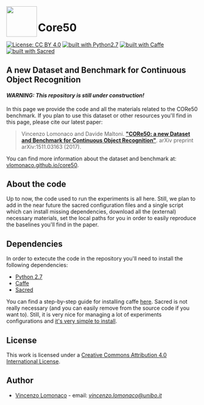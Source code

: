 <img src="http://i.imgur.com/2UyfKHs.png?1" width="80" align="left">

# Core50 

[![License: CC BY 4.0](https://img.shields.io/badge/License-CC%20BY%204.0-lightgrey.svg)](http://creativecommons.org/licenses/by/4.0/)
[![built with Python2.7](https://img.shields.io/badge/build%20with-python2.7-red.svg)](https://www.python.org/)
[![built with Caffe](https://img.shields.io/badge/build%20with-caffe-brightgreen.svg)](http://caffe.berkeleyvision.org/)
[![built with Sacred](https://img.shields.io/badge/build%20with-sacred-yellow.svg)](https://github.com/IDSIA/sacred)

## A new Dataset and Benchmark for Continuous Object Recognition

#### *WARNING: This repository is still under construction!*

In this page we provide the code and all the materials related to the CORe50 
benchmark. If you plan to use this dataset or other resources you'll find in this page, please cite our latest paper: 

>  Vincenzo Lomonaco and Davide Maltoni. **["CORe50: a new Dataset and Benchmark for Continuous Object Recognition"](https://arxiv.org/abs/1705.03550)**. arXiv preprint arXiv:1511.03163 (2017). 

You can find more information about the dataset and benchmark at: 
[vlomonaco.github.io/core50](http://vlomonaco.github.io/core50).


## About the code

Up to now, the code used to run the experiments is all here. Still, we plan to
add in the near future the sacred configuration files and a single script which
can install missing dependencies, download all the (external) necessary 
materials, set the local paths for you in order to easily reproduce the baselines
you'll find in the paper. 

## Dependencies

In order to extecute the code in the repository you'll need to install the following dependencies:

* [Python 2.7](https://www.python.org/)
* [Caffe](http://caffe.berkeleyvision.org/)
* [Sacred](https://github.com/IDSIA/sacred)

You can find a step-by-step guide for installing caffe [here](http://caffe.berkeleyvision.org/installation.html). 
Sacred is not really necessary (and you can easily remove from the source code if you want to). Still, it is very nice for managing a lot of experiments configurations and [it's very simple to install](https://github.com/IDSIA/sacred#installing).

## License

This work is licensed under a <a href="https://creativecommons.org/licenses/by/4.0/">Creative Commons Attribution 4.0 International License</a>. 

## Author

* [Vincenzo Lomonaco](http://vincenzolomonaco.com) - email: *vincenzo.lomonaco@unibo.it*
